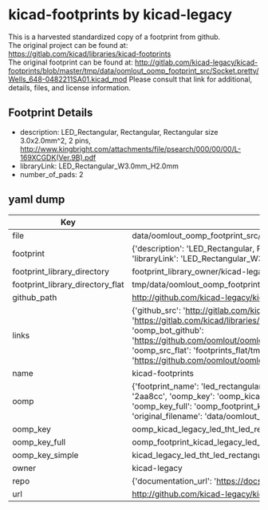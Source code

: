 # kicad-footprints by kicad-legacy  
This is a harvested standardized copy of a footprint from github.  
The original project can be found at:  
https://gitlab.com/kicad/libraries/kicad-footprints  
The original footprint can be found at:
http://gitlab.com/kicad-legacy/kicad-footprints/blob/master/tmp/data/oomlout_oomp_footprint_src/Socket.pretty/Wells_648-0482211SA01.kicad_mod
Please consult that link for additional, details, files, and license information.  
## Footprint Details
* description: LED_Rectangular, Rectangular,  Rectangular size 3.0x2.0mm^2, 2 pins, http://www.kingbright.com/attachments/file/psearch/000/00/00/L-169XCGDK(Ver.9B).pdf  
* libraryLink: LED_Rectangular_W3.0mm_H2.0mm  
* number_of_pads: 2  
## yaml dump  
| Key | Value |  
| --- | --- |  
| file | data/oomlout_oomp_footprint_src/kicad-footprints/LED_THT.pretty/LED_Rectangular_W3.0mm_H2.0mm.kicad_mod |  
| footprint | {'description': 'LED_Rectangular, Rectangular,  Rectangular size 3.0x2.0mm^2, 2 pins, http://www.kingbright.com/attachments/file/psearch/000/00/00/L-169XCGDK(Ver.9B).pdf', 'libraryLink': 'LED_Rectangular_W3.0mm_H2.0mm', 'number_of_pads': 2} |  
| footprint_library_directory | footprint_library_owner/kicad-legacy_kicad-footprints |  
| footprint_library_directory_flat | tmp/data/oomlout_oomp_footprint_src/footprints_flat/kicad_legacy_led_tht_led_rectangular_w3_0mm_h2_0mm/working |  
| github_path | http://github.com/kicad-legacy/kicad-footprints/blob/master/tmp/data/oomlout_oomp_footprint_src/LED_THT.pretty/LED_Rectangular_W3.0mm_H2.0mm.kicad_mod |  
| links | {'github_src': 'http://gitlab.com/kicad-legacy/kicad-footprints/blob/master/tmp/data/oomlout_oomp_footprint_src/Socket.pretty/Wells_648-0482211SA01.kicad_mod', 'github_src_repo': 'https://gitlab.com/kicad/libraries/kicad-footprints', 'oomp_bot': 'tmp/data/oomlout_oomp_footprint_src/footprints/kicad_legacy_led_tht_led_rectangular_w3_0mm_h2_0mm/working', 'oomp_bot_github': 'https://github.com/oomlout/oomlout_oomp_footprint_bot/tree/main/tmp/data/oomlout_oomp_footprint_src/footprints/kicad_legacy_led_tht_led_rectangular_w3_0mm_h2_0mm/working', 'oomp_src_flat': 'footprints_flat/tmp/data/oomlout_oomp_footprint_src/footprints_flat/kicad_legacy_led_tht_led_rectangular_w3_0mm_h2_0mm/working', 'oomp_src_flat_github': 'https://github.com/oomlout/oomlout_oomp_footprint_src/tree/main/tmp/data/oomlout_oomp_footprint_src/footprints_flat/kicad_legacy_led_tht_led_rectangular_w3_0mm_h2_0mm/working'} |  
| name | kicad-footprints |  
| oomp | {'footprint_name': 'led_rectangular_w3_0mm_h2_0mm', 'library_name': 'led_tht', 'md5': '2aa8ccc29a601ae094ff6efb1b2ae79a', 'md5_10': '2aa8ccc29a', 'md5_5': '2aa8c', 'md5_6': '2aa8cc', 'oomp_key': 'oomp_kicad_legacy_led_tht_led_rectangular_w3_0mm_h2_0mm', 'oomp_key_extra': 'oomp_footprint_kicad_legacy_led_tht_led_rectangular_w3_0mm_h2_0mm', 'oomp_key_full': 'oomp_footprint_kicad_legacy_led_tht_led_rectangular_w3_0mm_h2_0mm_2aa8cc', 'oomp_key_simple': 'kicad_legacy_led_tht_led_rectangular_w3_0mm_h2_0mm', 'original_filename': 'data/oomlout_oomp_footprint_src/kicad-footprints/LED_THT.pretty/LED_Rectangular_W3.0mm_H2.0mm.kicad_mod', 'owner_name': 'kicad_legacy'} |  
| oomp_key | oomp_kicad_legacy_led_tht_led_rectangular_w3_0mm_h2_0mm |  
| oomp_key_full | oomp_footprint_kicad_legacy_led_tht_led_rectangular_w3_0mm_h2_0mm |  
| oomp_key_simple | kicad_legacy_led_tht_led_rectangular_w3_0mm_h2_0mm |  
| owner | kicad-legacy |  
| repo | {'documentation_url': 'https://docs.github.com/rest/repos/repos#get-a-repository', 'message': 'Not Found'} |  
| url | http://github.com/kicad-legacy/kicad-footprints |  

